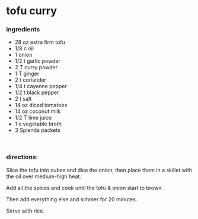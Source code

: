 # tofu curry

### ingredients
- 28 oz extra firm tofu
- 1/8 c oil
- 1 onion
- 1/2 t garlic powder
- 2 T curry powder
- 1 T ginger
- 2 t coriander
- 1/4 t cayenne pepper
- 1/2 t black pepper
- 2 t salt
- 14 oz diced tomatoes
- 14 oz coconut milk
- 1/2 T lime juice
- 1 c vegetable broth
- 3 Splenda packets

<br>

### directions:

Slice the tofu into cubes and dice the onion, then place them in a skillet with the oil over medium-high heat.

Add all the spices and cook until the tofu & onion start to brown.

Then add everything else and simmer for 20 minutes.

Serve with rice.
